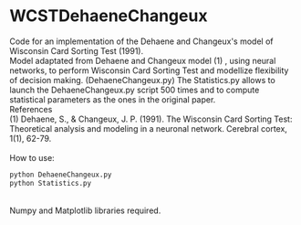 # WCSTDehaeneChangeux
Code for an implementation of the Dehaene and Changeux's model of Wisconsin Card Sorting Test (1991).
<br/>
Model adaptated from Dehaene and Changeux model (1) , using neural networks, to perform Wisconsin Card Sorting Test and modellize flexibility of decision making. (DehaeneChangeux.py) The Statistics.py allows to launch the DehaeneChangeux.py script 500 times and to compute statistical parameters as the ones in the original paper.
<br/>References
<br/>(1) Dehaene, S., & Changeux, J. P. (1991). The Wisconsin Card Sorting Test: Theoretical analysis and modeling in a neuronal network. Cerebral cortex, 1(1), 62-79.
<br/><br/>
How to use: <br/>
```bash
python DehaeneChangeux.py
python Statistics.py
```
<br/>
Numpy and Matplotlib libraries required.
